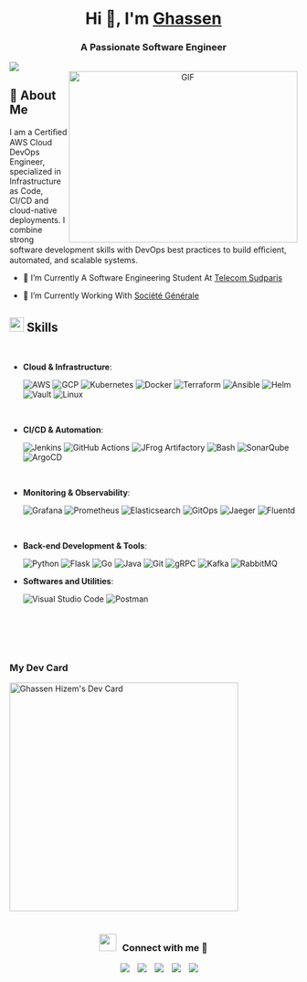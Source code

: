 <h1 align="center">Hi 👋, I'm <a href="https://100rabhcsmc.github.io/Me.io/" target="blank">
Ghassen</a></h1>

<h3 align="center">A Passionate Software Engineer</h3>
<img src="https://user-images.githubusercontent.com/73097560/115834477-dbab4500-a447-11eb-908a-139a6edaec5c.gif"><br>


<a target="_blank" align="center">
  <img align="right" top="500" height="300" width="400" alt="GIF" src="https://media.giphy.com/media/SWoSkN6DxTszqIKEqv/giphy.gif">
</a>

## 🚀 About Me
I am a Certiﬁed AWS Cloud DevOps Engineer, specialized in Infrastructure as Code, CI/CD and cloud-native
deployments. I combine strong software development skills with DevOps best practices to build
eﬃcient, automated, and scalable systems.

- 🔭 I’m Currently A Software Engineering Student At <a href="https://www.telecom-sudparis.eu/" target="blank">Telecom Sudparis</a>

- 🌱 I’m Currently Working With <a href="https://www.societegenerale.com/fr" target="blank">Société Générale</a>

## <img src="https://media2.giphy.com/media/QssGEmpkyEOhBCb7e1/giphy.gif?cid=ecf05e47a0n3gi1bfqntqmob8g9aid1oyj2wr3ds3mg700bl&rid=giphy.gif" width ="25"><b> Skills</b>
<br>

<p align="center">

- **Cloud & Infrastructure**:
    
    ![AWS](https://img.shields.io/badge/AWS-%23FF9900.svg?style=for-the-badge&logo=amazon-aws&logoColor=white)
	![GCP](https://img.shields.io/badge/GCP-%234285F4.svg?style=for-the-badge&logo=google-cloud&logoColor=white)
	![Kubernetes](https://img.shields.io/badge/Kubernetes-%23326ce5.svg?style=for-the-badge&logo=kubernetes&logoColor=white)
	![Docker](https://img.shields.io/badge/Docker-%232496ED.svg?style=for-the-badge&logo=docker&logoColor=white)
	![Terraform](https://img.shields.io/badge/Terraform-%237B42BC.svg?style=for-the-badge&logo=terraform&logoColor=white)
	![Ansible](https://img.shields.io/badge/Ansible-%23EE0000.svg?style=for-the-badge&logo=ansible&logoColor=white)
	![Helm](https://img.shields.io/badge/Helm-%230F1689.svg?style=for-the-badge&logo=helm&logoColor=white)
	![Vault](https://img.shields.io/badge/Vault-%23000000.svg?style=for-the-badge&logo=vault&logoColor=white)
	![Linux](https://img.shields.io/badge/Linux-%23FCC624.svg?style=for-the-badge&logo=linux&logoColor=black)


<br>   
    
- **CI/CD & Automation**:

	![Jenkins](https://img.shields.io/badge/Jenkins-%23D24939.svg?style=for-the-badge&logo=jenkins&logoColor=white)
	![GitHub Actions](https://img.shields.io/badge/GitHub%20Actions-%232088FF.svg?style=for-the-badge&logo=github-actions&logoColor=white)
	![JFrog Artifactory](https://img.shields.io/badge/JFrog%20Artifactory-%23337C2B.svg?style=for-the-badge&logo=jfrog&logoColor=white)
	![Bash](https://img.shields.io/badge/Bash-%234EAA25.svg?style=for-the-badge&logo=gnubash&logoColor=white)
	![SonarQube](https://img.shields.io/badge/SonarQube-%234E9BCD.svg?style=for-the-badge&logo=sonarqube&logoColor=white)
	![ArgoCD](https://img.shields.io/badge/ArgoCD-%23EF7B4D.svg?style=for-the-badge&logo=argo&logoColor=white)




<br>
	
- **Monitoring & Observability**:
	
   ![Grafana](https://img.shields.io/badge/Grafana-%23F46800.svg?style=for-the-badge&logo=grafana&logoColor=white)
   ![Prometheus](https://img.shields.io/badge/Prometheus-%23E6522C.svg?style=for-the-badge&logo=prometheus&logoColor=white)
   ![Elasticsearch](https://img.shields.io/badge/Elasticsearch-%23005571.svg?style=for-the-badge&logo=elasticsearch&logoColor=white)
   ![GitOps](https://img.shields.io/badge/GitOps-%23F05032.svg?style=for-the-badge&logo=git&logoColor=white)
   ![Jaeger](https://img.shields.io/badge/Jaeger-%23C4252A.svg?style=for-the-badge&logo=jaegertracing&logoColor=white)
   ![Fluentd](https://img.shields.io/badge/Fluentd-%2300B4D8.svg?style=for-the-badge&logo=fluentd&logoColor=white)




<br>


- **Back-end Development & Tools**:

	![Python](https://img.shields.io/badge/Python-%233776AB.svg?style=for-the-badge&logo=python&logoColor=white)
	![Flask](https://img.shields.io/badge/Flask-%23000000.svg?style=for-the-badge&logo=flask&logoColor=white)
	![Go](https://img.shields.io/badge/Go-%2300ADD8.svg?style=for-the-badge&logo=go&logoColor=white)
	![Java](https://img.shields.io/badge/Java-%23ED8B00.svg?style=for-the-badge&logo=java&logoColor=white)
	![Git](https://img.shields.io/badge/Git-%23F05032.svg?style=for-the-badge&logo=git&logoColor=white)
	![gRPC](https://img.shields.io/badge/gRPC-%230074A8.svg?style=for-the-badge&logo=grpc&logoColor=white)
	![Kafka](https://img.shields.io/badge/Kafka-%23231F20.svg?style=for-the-badge&logo=apache-kafka&logoColor=white)
	![RabbitMQ](https://img.shields.io/badge/RabbitMQ-%23FF6600.svg?style=for-the-badge&logo=rabbitmq&logoColor=white)


- **Softwares and Utilities**:

    ![Visual Studio Code](https://img.shields.io/badge/Visual%20Studio%20Code-0078d7.svg?style=for-the-badge&logo=visual-studio-code&logoColor=white)
    ![Postman](https://img.shields.io/static/v1?style=for-the-badge&message=Postman&color=FF6C37&logo=Postman&logoColor=FFFFFF&label=)


<br>

</p>

<br>
<br>

<h3 align="left">My Dev Card</h3>
<a href="https://app.daily.dev/hizem"><img src="https://api.daily.dev/devcards/d52c67b6f8d84985b341d63864afd2df.png?r=mv5" width="400" alt="Ghassen Hizem's Dev Card"/></a>

<br>
<br>

<h3 align="center" > <img src="https://media.giphy.com/media/iY8CRBdQXODJSCERIr/giphy.gif" width="30" height="30" style="margin-right: 10px;">Connect with me 🤝 </h3>

<p align="center">

 <div align="center"  class="icons-social" style="margin-left: 10px;">
        <a style="margin-left: 10px;"  target="_blank" href="https://www.linkedin.com/in/ghassen-hizem/">
			<img src="https://img.icons8.com/doodle/40/000000/linkedin--v2.png"></a>
        <a style="margin-left: 10px;" target="_blank" href="https://github.com/Ghassen-Hizem">
		<img src="https://img.icons8.com/doodle/40/000000/github--v1.png"></a>
		<a style="margin-left: 10px;" target="_blank" href="https://stackoverflow.com/users/19567344/ghassen-hizem">
				<img src="https://img.icons8.com/external-tal-revivo-color-tal-revivo/40/000000/external-stack-overflow-is-a-question-and-answer-site-for-professional-logo-color-tal-revivo.png"></a>
        <a style="margin-left: 10px;" target="_blank" href="https://www.instagram.com/ghassenhizem/">
			<img src="https://img.icons8.com/doodle/40/000000/instagram-new--v2.png"></a>
		<a style="margin-left: 10px;" target="_blank" href="https://twitter.com/Ghassenhizem1">
			<img src="https://img.icons8.com/doodle/1x/twitter-squared--v2.png" ></a>
      </div>

</p>


